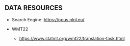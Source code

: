 ## DATA RESOURCES
- Search Engine: https://opus.nlpl.eu/

- WMT22
  - https://www.statmt.org/wmt22/translation-task.html